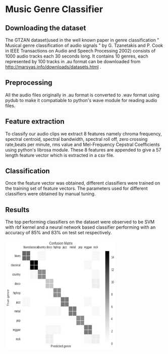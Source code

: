 # Music Genre Classifier

## Downloading the dataset

The GTZAN dataset(used in the well known paper in genre classification " Musical genre classification of audio signals " by G. Tzanetakis and P. Cook in IEEE Transactions on Audio and Speech Processing 2002) consists of 1000 audio tracks each 30 seconds long. It contains 10 genres, each represented by 100 tracks in .au format can be downloaded from http://marsyas.info/downloads/datasets.html .

## Preprocessing

All the audio files originally in .au format is converted to .wav format using pydub to make it compatiable to python's wave module for reading audio files.

## Feature extraction

To classify our audio clips we extract 8 features namely chroma frequency, spectral centroid, spectral bandwidth, spectral roll off, zero crossing rate,beats per minute, rms value and Mel-Frequency Cepstral Coefficients using python's librosa module. These 8 features are appended to give a 57 length feature vector which is extracted in a csv file.

## Classification

Once the feature vector was obtained, different classifiers were trained on the training set of feature vectors. The parameters used for different classifiers were obtained by manual tuning.

## Results

The top performing classifiers on the dataset were observed to be SVM with rbf kernel and a neural network based classifier performing with an accuracy of 85% and 83% on test set respectively.

<img align="left" width="350" height="350" src="https://github.com/ezio69/Music-Genre-Classifier/blob/master/neural_network_cm.png">
